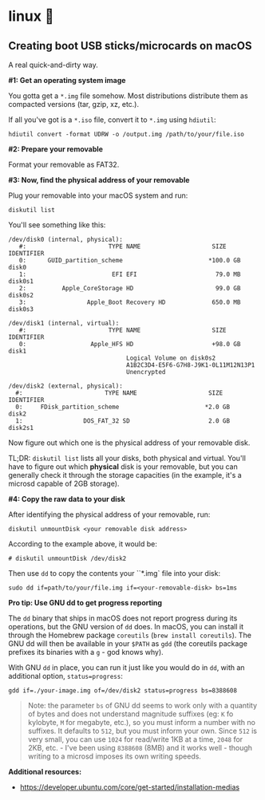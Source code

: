 # linux 🐧

## Creating boot USB sticks/microcards on macOS

A real quick-and-dirty way.

**\#1: Get an operating system image**

You gotta get a `*.img` file somehow. Most distributions distribute them as compacted versions (tar, gzip, xz, etc.).

If all you've got is a `*.iso` file, convert it to `*.img` using `hdiutil`:

```
hdiutil convert -format UDRW -o /output.img /path/to/your/file.iso
```

**\#2: Prepare your removable**

Format your removable as FAT32.

**\#3: Now, find the physical address of your removable**

Plug your removable into your macOS system and run:

```
diskutil list
```

You'll see something like this:

```
/dev/disk0 (internal, physical):
   #:                       TYPE NAME                    SIZE       IDENTIFIER
   0:      GUID_partition_scheme                        *100.0 GB   disk0
   1:                        EFI EFI                      79.0 MB   disk0s1
   2:          Apple_CoreStorage HD                       99.0 GB   disk0s2
   3:                 Apple_Boot Recovery HD             650.0 MB   disk0s3

/dev/disk1 (internal, virtual):
   #:                       TYPE NAME                    SIZE       IDENTIFIER
   0:                  Apple_HFS HD                      +98.0 GB   disk1
                                 Logical Volume on disk0s2
                                 A1B2C3D4-E5F6-G7H8-J9K1-0L11M12N13P1
                                 Unencrypted

/dev/disk2 (external, physical):
  #:                       TYPE NAME                    SIZE       IDENTIFIER
  0:     FDisk_partition_scheme                        *2.0 GB     disk2
  1:                 DOS_FAT_32 SD                      2.0 GB     disk2s1
```

Now figure out which one is the physical address of your removable disk.

TL;DR: `diskutil list` lists all your disks, both physical and virtual. You'll have to figure out which **physical** disk is your removable, but you can generally check it through the storage capacities (in the example, it's a microsd capable of 2GB storage).

**\#4: Copy the raw data to your disk**

After identifying the physical address of your removable, run:

```
diskutil unmountDisk <your removable disk address>
```

According to the example above, it would be:

```
# diskutil unmountDisk /dev/disk2
```

Then use `dd` to copy the contents your ``\*.img` file into your disk:

```
sudo dd if=path/to/your/file.img if=<your-removable-disk> bs=1ms
```

**Pro tip: Use GNU dd to get progress reporting**

The `dd` binary that ships in macOS does not report progress during its operations, but the GNU version of `dd` does. In macOS, you can install it through the Homebrew package `coreutils` (`brew install coreutils`). The GNU dd will then be available in your `$PATH` as `gdd` (the coreutils package prefixes its binaries with a `g` - god knows why).

With GNU `dd` in place, you can run it just like you would do in `dd`, with an additional option, `status=progress`:

```
gdd if=./your-image.img of=/dev/disk2 status=progress bs=8388608
```

> Note: the parameter `bs` of GNU dd seems to work only with a quantity of bytes and does not understand magnitude suffixes (eg: `K` fo kylobyte, `M` for megabyte, etc.), so you must inform a number with no suffixes. It defaults to `512`, but you must inform your own. Since `512` is very small, you can use `1024` for read/write 1KB at a time, `2048` for 2KB, etc. - I've been using `8388608` (8MB) and it works well - though writing to a microsd imposes its own writing speeds.

**Additional resources:**

- https://developer.ubuntu.com/core/get-started/installation-medias
